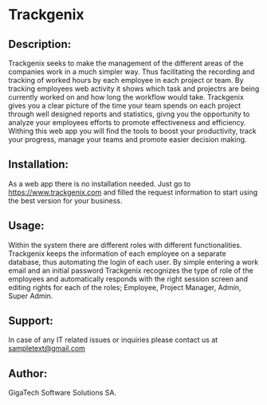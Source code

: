 # Trackgenix

## Description: 
Trackgenix seeks to make the management of the different areas of the companies work in a much simpler way. Thus facilitating the recording and tracking of worked hours by each employee in each project or team. By tracking employees web activity it shows which task and projectrs are being currently worked on and how long the workflow would take. Trackgenix gives you a clear picture of the time your team spends on each project through well designed reports and statistics, givng you the opportunity to analyze your employees efforts to promote effectiveness and efficiency. Withing this web app you will find the tools to boost your productivity, track your progress, manage your teams and promote easier decision making.  

## Installation:
As a web app there is no installation needed. Just go to https://www.trackgenix.com and filled the request information to start using the best version for your business.

## Usage:
Within the system there are different roles with different functionalities. Trackgenix keeps the information of each employee on a separate database, thus automating the login of each user. By simple entering a work email and an initial password Trackgenix recognizes the type of role of the employees and automatically responds with the right session screen and editing rights for each of the roles; Employee, Project Manager, Admin, Super Admin.

## Support:
In case of any IT related issues or inquiries please contact us at sampletext@gmail.com

## Author: 
GigaTech Software Solutions SA.